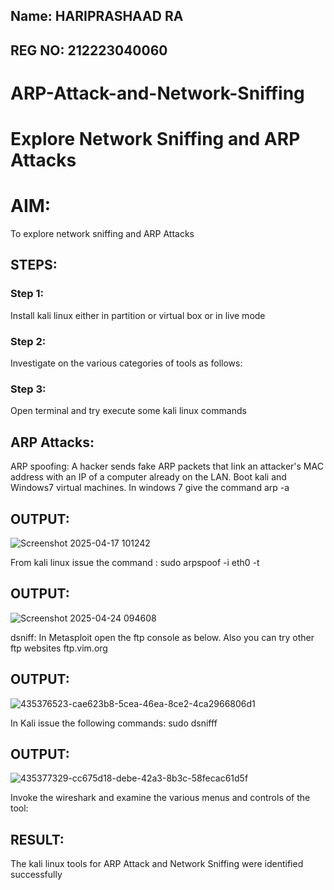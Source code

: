 ## Name: HARIPRASHAAD RA
## REG NO: 212223040060

# ARP-Attack-and-Network-Sniffing
# Explore Network Sniffing and ARP Attacks

# AIM:

To explore network sniffing and ARP Attacks

## STEPS:

### Step 1:

Install kali linux either in partition or virtual box or in live mode

### Step 2:

Investigate on the various categories of tools as follows:


### Step 3:
Open terminal and try execute some kali linux commands

## ARP Attacks:  
ARP spoofing: A hacker sends fake ARP packets that link an attacker's MAC address with an IP of a computer already on the LAN. 
Boot kali and Windows7 virtual machines.
In windows 7 give the command arp -a
## OUTPUT:
![Screenshot 2025-04-17 101242](https://github.com/user-attachments/assets/df9ed816-e626-473b-b908-8e9335f6699f)


From kali linux issue the command :
sudo arpspoof -i eth0 -t <target system> <gateway>
## OUTPUT:
![Screenshot 2025-04-24 094608](https://github.com/user-attachments/assets/d25772c7-f872-4a15-ba49-f52992d877f1)


 dsniff:
In Metasploit open the ftp console as below. Also you can try other ftp websites ftp.vim.org
## OUTPUT:
![435376523-cae623b8-5cea-46ea-8ce2-4ca2966806d1](https://github.com/user-attachments/assets/46680b15-dc80-4de6-971b-1fdea5048305)



In Kali issue the following commands:
sudo dsnifff
## OUTPUT:
![435377329-cc675d18-debe-42a3-8b3c-58fecac61d5f](https://github.com/user-attachments/assets/5da7a394-806a-4542-90c9-a29da63b5e48)

Invoke the wireshark and examine the various menus  and controls of the tool:


## RESULT:
The kali linux tools for ARP Attack and Network Sniffing were identified successfully
